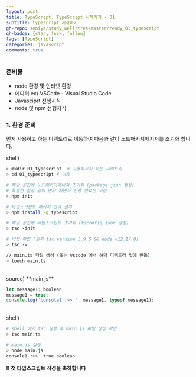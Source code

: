 ```yaml
---
layout: post
title: TypeScript. TypeScript 시작하기 - 01
subtitle: typescript 시작하기
gh-repo: seniya/study_well/tree/master/ready_01_typescript
gh-badge: [star, fork, follow]
tags: [TypeScript]
categories: javascript
comments: true
---
```


### 준비물

- node 환경 및 인터넷 환경
- 에디터 ex) <span class="">VSCode</span> - Visual Studio Code
- Javasciprt 선행지식
- node 및 npm 선행지식

### 1. 환경 준비

먼저 사용하고 하는 디렉토리로 이동하여 다음과 같이 노드패키지메지저를 초기화 합니다.

shell)

```sh
> mkdir 01_typescript  # 사용하고자 하는 디렉토리
> cd 01_typescript # 이동

# 해당 공간에 노드패키지매니저 초기화 (package.json 생성)
# 특별한 설정 없이 엔터 치면서 진행 완료한 모습
> npm init

# 타입스크립트 패키지 전역 설치
> npm install -g typescript

# 해당 공간에 타입스크팁트 초기화 (tsconfig.json 생성)
> tsc -init

# 버전 확인 (필자 tsc version 3.9.5 && node v12.17.0)
> tsc -v

// main.ts 파일 생성 (또는 vscode 에서 해당 디렉토리 및에 만듦)
> touch main.ts
```

<br />
source) **main.js**

```js
let message1: boolean;
message1 = true;
console.log('console1 :>> ', message1, typeof message1);
```

<br />
shell)

```sh
# shell 에서 tsc 실행 후 main.js 파일 생성 확인
> tsc main.ts

# main.js 실행
> node main.js
console1 :>>  true boolean
```

**!! 첫 타입스크립트 작성을 축하합니다**

